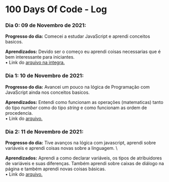 # 100 Days Of Code - Log

### Dia 0: 09 de Novembro de 2021:

**Progresso do dia:** Comecei a estudar JavaScript e aprendi conceitos basicos.

**Aprendizados:** Devido ser o começo eu aprendi coisas necessarias que é bem interessante para iniciantes. \
• Link do [arquivo na integra.](https://github.com/thiagothree/100-days-Of-Code/blob/main/Dia%200/Dia%200.md)

### Dia 1: 10 de Novembro de 2021:

**Progresso do dia:** Avancei um pouco na lógica de Programação com JavaScript ainda nos conceitos basicos.

**Aprendizados:** Entendi como funcionam as operações (matematicas) tanto do tipo *number* como do tipo *string* e como funcionam as ordem de procedencia. \
• Link do [arquivo.](https://github.com/thiagothree/100-days-Of-Code/blob/main/Dia%201/Dia%201.md)

### Dia 2: 11 de Novembro de 2021:

**Progresso do dia:** Tive avanços na lógica com javascript, aprendi sobre variáveis e aprendi coisas novas sobre a linguagem. \

**Aprendizados:** Aprendi a como declarar variáveis, os tipos de atribuidores de variáveis e suas diferenças. Também aprendi sobre caixas de diálogo na página e também aprendi novas coisas básicas. \
• Link do [arquivo.](https://github.com/thiagothree/100-days-Of-Code/blob/main/Dia%202/Dia%202.md)
